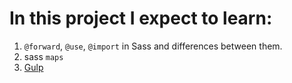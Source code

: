 # In this project I expect to learn:
1. ``@forward``, ``@use``, ``@import`` in Sass and differences between them.
2. sass ``maps``
3. <a href='#gulp'>Gulp</a>
